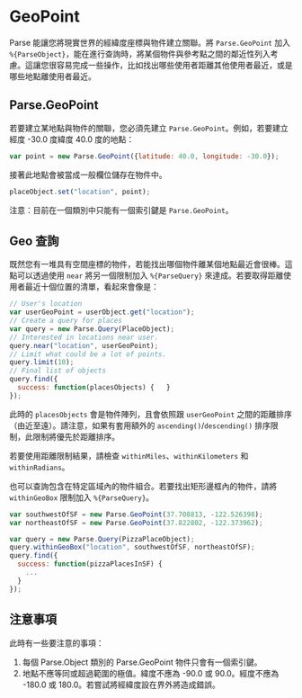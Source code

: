 # GeoPoint

Parse 能讓您將現實世界的經緯度座標與物件建立關聯。將 `Parse.GeoPoint` 加入 `%{ParseObject}`，能在進行查詢時，將某個物件與參考點之間的鄰近性列入考慮。這讓您很容易完成一些操作，比如找出哪些使用者距離其他使用者最近，或是哪些地點離使用者最近。

## Parse.GeoPoint

若要建立某地點與物件的關聯，您必須先建立 `Parse.GeoPoint`。例如，若要建立經度 -30.0 度緯度 40.0 度的地點：

```js
var point = new Parse.GeoPoint({latitude: 40.0, longitude: -30.0});
```

接著此地點會被當成一般欄位儲存在物件中。

```js
placeObject.set("location", point);
```

注意：目前在一個類別中只能有一個索引鍵是 `Parse.GeoPoint`。

## Geo 查詢

既然您有一堆具有空間座標的物件，若能找出哪個物件離某個地點最近會很棒。這點可以透過使用 `near` 將另一個限制加入 `%{ParseQuery}` 來達成。若要取得距離使用者最近十個位置的清單，看起來會像是：

```js
// User's location
var userGeoPoint = userObject.get("location");
// Create a query for places
var query = new Parse.Query(PlaceObject);
// Interested in locations near user.
query.near("location", userGeoPoint);
// Limit what could be a lot of points.
query.limit(10);
// Final list of objects
query.find({
  success: function(placesObjects) {   }
});
```

此時的 `placesObjects` 會是物件陣列，且會依照跟 `userGeoPoint` 之間的距離排序（由近至遠）。請注意，如果有套用額外的 `ascending()`/`descending()` 排序限制，此限制將優先於距離排序。

若要使用距離限制結果，請檢查 `withinMiles`、`withinKilometers` 和 `withinRadians`。

也可以查詢包含在特定區域內的物件組合。若要找出矩形邊框內的物件，請將 `withinGeoBox` 限制加入 `%{ParseQuery}`。

```js
var southwestOfSF = new Parse.GeoPoint(37.708813, -122.526398);
var northeastOfSF = new Parse.GeoPoint(37.822802, -122.373962);

var query = new Parse.Query(PizzaPlaceObject);
query.withinGeoBox("location", southwestOfSF, northeastOfSF);
query.find({
  success: function(pizzaPlacesInSF) {
    ...
  }
});
```

## 注意事項

此時有一些要注意的事項：

1.  每個 Parse.Object 類別的 Parse.GeoPoint 物件只會有一個索引鍵。
2.  地點不應等同或超過範圍的極值。緯度不應為 -90.0 或 90.0。經度不應為 -180.0 或 180.0。若嘗試將經緯度設在界外將造成錯誤。

